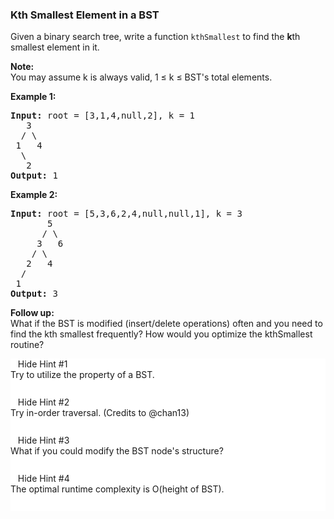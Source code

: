 <body>
<h3> Kth Smallest Element in a BST </h3>
<div class="question-description__3U1T"><div><p>Given a binary search tree, write a function <code>kthSmallest</code> to find the <b>k</b>th smallest element in it.</p>

<p><b>Note: </b><br>
You may assume k is always valid, 1 ≤ k ≤ BST's total elements.</p>

<p><strong>Example 1:</strong></p>

<pre><strong>Input:</strong> root = [3,1,4,null,2], k = 1
   3
  / \
 1   4
  \
&nbsp;  2
<strong>Output:</strong> 1</pre>

<p><strong>Example 2:</strong></p>

<pre><strong>Input:</strong> root = [5,3,6,2,4,null,null,1], k = 3
       5
      / \
     3   6
    / \
   2   4
  /
 1
<strong>Output:</strong> 3
</pre>

<p><b>Follow up:</b><br>
What if the BST is modified (insert/delete operations) often and you need to find the kth smallest frequently? How would you optimize the kthSmallest routine?</p>
</div></div>
<div class="hints-area"><div class="css-haw22i"><div class="expandable-panel__YLuE" style="background-color: white; margin-top: 0px;"><div class="center__3_51"><div class="expand-btn__2cag"><span class="text">&nbsp;</span><i class="fa fa-lightbulb-o" aria-hidden="true"></i><span class="text">&nbsp;&nbsp;</span>Hide Hint #1&nbsp;&nbsp;<i class="fa fa-caret-up" aria-hidden="true"></i></div></div><div class="expandable-wrapper__37QK" style="height: 44px;"><div><div class="line__2vww"></div><div class="content__1q_0"><div>Try to utilize the property of a BST.</div></div></div></div></div></div><div class="css-haw22i"><div class="expandable-panel__YLuE" style="background-color: white; margin-top: 0px;"><div class="center__3_51"><div class="expand-btn__2cag"><span class="text">&nbsp;</span><i class="fa fa-lightbulb-o" aria-hidden="true"></i><span class="text">&nbsp;&nbsp;</span>Hide Hint #2&nbsp;&nbsp;<i class="fa fa-caret-up" aria-hidden="true"></i></div></div><div class="expandable-wrapper__37QK" style="height: 44px;"><div><div class="line__2vww"></div><div class="content__1q_0"><div>Try in-order traversal. (Credits to @chan13)</div></div></div></div></div></div><div class="css-haw22i"><div class="expandable-panel__YLuE" style="background-color: white; margin-top: 0px;"><div class="center__3_51"><div class="expand-btn__2cag"><span class="text">&nbsp;</span><i class="fa fa-lightbulb-o" aria-hidden="true"></i><span class="text">&nbsp;&nbsp;</span>Hide Hint #3&nbsp;&nbsp;<i class="fa fa-caret-up" aria-hidden="true"></i></div></div><div class="expandable-wrapper__37QK" style="height: 44px;"><div><div class="line__2vww"></div><div class="content__1q_0"><div>What if you could modify the BST node's structure?</div></div></div></div></div></div><div class="css-haw22i"><div class="expandable-panel__YLuE" style="background-color: white; margin-top: 0px;"><div class="center__3_51"><div class="expand-btn__2cag"><span class="text">&nbsp;</span><i class="fa fa-lightbulb-o" aria-hidden="true"></i><span class="text">&nbsp;&nbsp;</span>Hide Hint #4&nbsp;&nbsp;<i class="fa fa-caret-up" aria-hidden="true"></i></div></div><div class="expandable-wrapper__37QK" style="height: 44px;"><div><div class="line__2vww"></div><div class="content__1q_0"><div>The optimal runtime complexity is O(height of BST).</div></div></div></div></div></div></div></body>